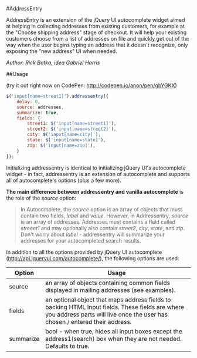 #AddressEntry

AddressEntry is an extension of the jQuery UI autocomplete widget aimed at helping in collecting addresses from existing customers, for example at the "Choose shipping address" stage of checkout. It will help your existing customers choose from a list of addresses on file and quickly get out of the way when the user begins typing an address that it doesn't recognize, only exposing the "new address" UI when needed.

*Author: Rick Batka, idea Gabriel Harris*

##Usage

(try it out right now on CodePen: http://codepen.io/anon/pen/gbYGKX)

```js
$('input[name=street1]').addressentry({
    delay: 0,
    source: addresses,
    summarize: true,
    fields: {
        street1: $('input[name=street1]'),
        street2: $('input[name=street2]'),
        city: $('input[name=city]'),
        state: $('input[name=state]'),
        zip: $('input[name=zip]'),
    }
});
```
Initializing addressentry is identical to initializing jQuery UI's autocomplete widget - in fact, addressentry is an extension of autocomplete and supports all of autocomplete's options (plus a few more). 

**The main difference between addressentry and vanilla autocomplete** is the role of the *source* option:
> In Autocomplete, the *source* option is an array of objects that must contain two fields, *label* and *value*.
> However, in Addressentry, *source* is an array of addresses. Addresses must contains a field called *streeet1* and may optionally also contain *street2*, *city*, *state*, and *zip*. Don't worry about *label* - addressentry will summarize your addresses for your autocompleted search results.

In addition to all the options provided by jQuery UI autocomplete (http://api.jqueryui.com/autocomplete/), the following options are used:

|Option|Usage|
|------|-----|
|source|an array of objects containing common fields displayed in mailing addresses (see examples).|
|fields|an optional object that maps address fields to backing HTML Input fields. These fields are where you address parts will live once the user has chosen / entered their address.|
|summarize|bool - when true, hides all input boxes except the address1(search) box when they are not needed. Defaults to true.|
##
